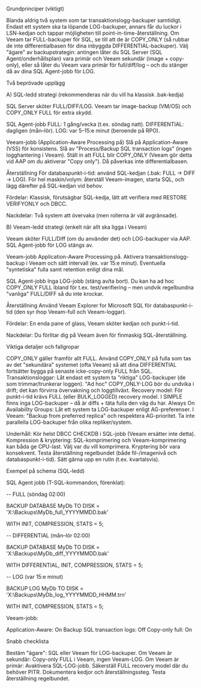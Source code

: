 Grundprinciper (viktigt)





Blanda aldrig två system som tar transaktionslogg-backuper samtidigt. Endast ett system ska ta löpande LOG-backuper, annars får du luckor i LSN-kedjan och tappar möjligheten till point-in-time-återställning.
Om Veeam tar FULL-backuper för SQL, se till att de är COPY_ONLY (så rubbar de inte differentialbasen för dina inbyggda DIFFERENTIAL-backuper).
Välj "ägare" av backupstrategin: antingen låter du SQL Server (SQL Agent/onderhållsplan) vara primär och Veeam sekundär (image + copy-only), eller så låter du Veeam vara primär för full/diff/log – och du stänger då av dina SQL Agent-jobb för LOG.










Två beprövade upplägg







A) SQL-ledd strategi (rekommenderas när du vill ha klassisk .bak-kedja)





SQL Server sköter FULL/DIFF/LOG. Veeam tar image-backup (VM/OS) och COPY_ONLY FULL för extra skydd.



SQL Agent-jobb
FULL: 1 gång/vecka (t.ex. söndag natt).
DIFFERENTIAL: dagligen (mån–lör).
LOG: var 5–15:e minut (beroende på RPO).

Veeam-jobb (Application-Aware Processing på)
Slå på Application-Aware (VSS) för konsistens.
Slå av "Process/Backup SQL transaction logs" (ingen logghantering i Veeam).
Ställ in att FULL blir COPY_ONLY (Veeam gör detta vid AAP om du aktiverar "Copy only"). Då påverkas inte differentialbasen.

Återställning
För databaspunkt-i-tid: använd SQL-kedjan (.bak: FULL → DIFF → LOG).
För hel maskin/volym: återställ Veeam-imagen, starta SQL, och lägg därefter på SQL-kedjan vid behov.





Fördelar: Klassisk, förutsägbar SQL-kedja, lätt att verifiera med RESTORE VERIFYONLY och DBCC.

Nackdelar: Två system att övervaka (men rollerna är väl avgränsade).









B) Veeam-ledd strategi (enkelt när allt ska ligga i Veeam)





Veeam sköter FULL/Diff (om du använder det) och LOG-backuper via AAP. SQL Agent-jobb för LOG stängs av.



Veeam-jobb
Application-Aware Processing på.
Aktivera transaktionslogg-backup i Veeam och sätt intervall (ex. var 15:e minut).
Eventuella "syntetiska" fulla samt retention enligt dina mål.

SQL Agent-jobb
Inga LOG-jobb (stäng av/ta bort).
Du kan ha ad hoc COPY_ONLY FULL ibland för t.ex. test/verifiering – men undvik regelbundna "vanliga" FULL/DIFF så du inte krockar.

Återställning
Använd Veeam Explorer for Microsoft SQL för databaspunkt-i-tid (den syr ihop Veeam-full och Veeam-loggar).





Fördelar: En enda pane of glass, Veeam sköter kedjan och punkt-i-tid.

Nackdelar: Du förlitar dig på Veeam även för finmaskig SQL-återställning.









Viktiga detaljer och fallgropar





COPY_ONLY gäller framför allt FULL. Använd COPY_ONLY på fulla som tas av det "sekundära" systemet (ofta Veeam) så att dina DIFFERENTIAL fortsätter bygga på senaste icke-copy-only FULL från SQL.
Transaktionsloggar: Låt endast ett system ta "riktiga" LOG-backuper (de som trimmar/trunkerar loggen). "Ad hoc" COPY_ONLY-LOG bör du undvika i drift; det kan förvirra övervakning och loggtillväxt.
Recovery model: För punkt-i-tid krävs FULL (eller BULK_LOGGED) recovery model. I SIMPLE finns inga LOG-backuper – då är diffs + täta fulla den väg du har.
Always On Availability Groups:
Låt ett system ta LOG-backuper enligt AG-preferenser.
I Veeam: "Backup from preferred replica" och respektera AG-prioritet.
Ta inte parallella LOG-backuper från olika repliker/system.

Underhåll: Kör helst DBCC CHECKDB i SQL-jobb (Veeam ersätter inte detta).
Kompression & kryptering: SQL-komprimering och Veeam-komprimering kan båda ge CPU-last. Välj var du vill komprimera. Kryptering bör vara konsekvent.
Testa återställning regelbundet (både fil-/imagenivå och databaspunkt-i-tid). Sätt gärna upp en rutin (t.ex. kvartalsvis).










Exempel på schema (SQL-ledd)





SQL Agent jobb (T-SQL-kommandon, förenklat):

-- FULL (söndag 02:00)

BACKUP DATABASE MyDb TO DISK = 'X:\Backups\MyDb_full_YYYYMMDD.bak'

  WITH INIT, COMPRESSION, STATS = 5;



-- DIFFERENTIAL (mån–lör 02:00)

BACKUP DATABASE MyDb TO DISK = 'X:\Backups\MyDb_diff_YYYYMMDD.bak'

  WITH DIFFERENTIAL, INIT, COMPRESSION, STATS = 5;



-- LOG (var 15:e minut)

BACKUP LOG MyDb TO DISK = 'X:\Backups\MyDb_log_YYYYMMDD_HHMM.trn'

  WITH INIT, COMPRESSION, STATS = 5;

Veeam-jobb:



Application-Aware: On
Backup SQL transaction logs: Off
Copy-only full: On










Snabb checklista





Bestäm "ägare": SQL eller Veeam för LOG-backuper.
Om Veeam är sekundär: Copy-only FULL i Veeam, ingen Veeam-LOG.
Om Veeam är primär: Avaktivera SQL-LOG-jobb.
Säkerställ FULL recovery model där du behöver PITR.
Dokumentera kedjor och återställningssteg.
Testa återställning regelbundet.
